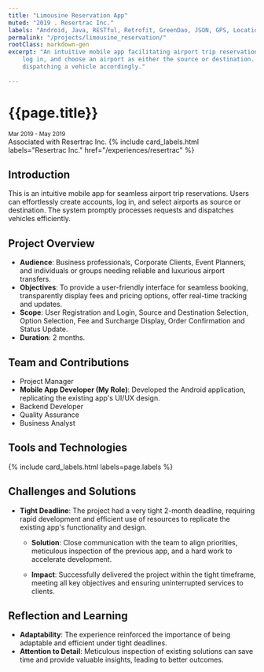 ```yaml
---
title: "Limousine Reservation App"
muted: "2019 . Resertrac Inc."
labels: "Android, Java, RESTful, Retrofit, GreenDao, JSON, GPS, Location Service, Git, GitHub, Agile, Mobile app"
permalink: "/projects/limousine_reservation/"
rootClass: markdown-gen
excerpt: "An intuitive mobile app facilitating airport trip reservations. Users can easily create an account, 
    log in, and choose an airport as either the source or destination. The system efficiently processes the request, 
    dispatching a vehicle accordingly."
 
---
```


# {{page.title}}
<small>Mar 2019 - May 2019</small>
<br>
Associated with Resertrac Inc. 
{% include card_labels.html labels="Resertrac Inc." href="/experiences/resertrac" %}


## Introduction
This is an intuitive mobile app for seamless airport trip reservations. Users can effortlessly create accounts, log in, and select airports as source or destination. The system promptly processes requests and dispatches vehicles efficiently.


## Project Overview
- **Audience**: Business professionals, Corporate Clients, Event Planners, and individuals or groups needing reliable and luxurious airport transfers.
- **Objectives**: To provide a user-friendly interface for seamless booking, transparently display fees and pricing options, offer real-time tracking and updates.
- **Scope**: User Registration and Login, Source and Destination Selection, Option Selection, Fee and Surcharge Display, Order Confirmation and Status Update.
- **Duration**: 2 months.

## Team and Contributions
- Project Manager
- **Mobile App Developer (My Role)**: Developed the Android application, replicating the existing app's UI/UX design.
- Backend Developer
- Quality Assurance
- Business Analyst


## Tools and Technologies
{% include card_labels.html labels=page.labels %} 


## Challenges and Solutions
- **Tight Deadline**: The project had a very tight 2-month deadline, requiring rapid development and efficient use of resources to replicate the existing app's functionality and design.

    - **Solution**: Close communication with the team to align priorities, meticulous inspection of the previous app, and a hard work to accelerate development.

    - **Impact**: Successfully delivered the project within the tight timeframe, meeting all key objectives and ensuring uninterrupted services to clients.


## Reflection and Learning
- **Adaptability**: The experience reinforced the importance of being adaptable and efficient under tight deadlines.
- **Attention to Detail**: Meticulous inspection of existing solutions can save time and provide valuable insights, leading to better outcomes.